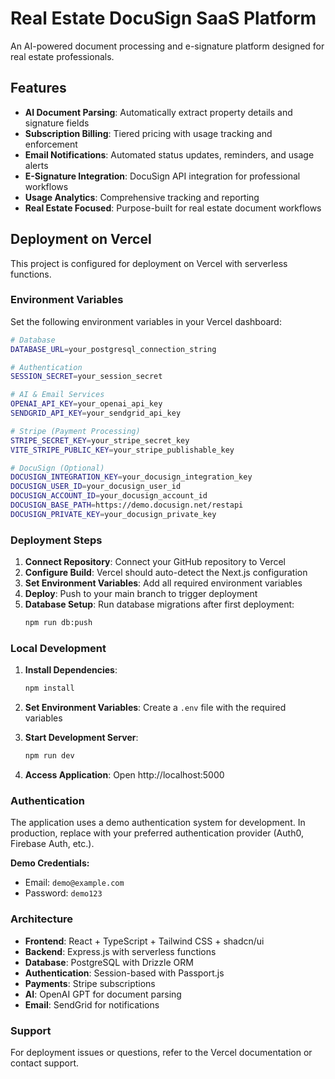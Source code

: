 # Real Estate DocuSign SaaS Platform

An AI-powered document processing and e-signature platform designed for real estate professionals.

## Features

- **AI Document Parsing**: Automatically extract property details and signature fields
- **Subscription Billing**: Tiered pricing with usage tracking and enforcement
- **Email Notifications**: Automated status updates, reminders, and usage alerts
- **E-Signature Integration**: DocuSign API integration for professional workflows
- **Usage Analytics**: Comprehensive tracking and reporting
- **Real Estate Focused**: Purpose-built for real estate document workflows

## Deployment on Vercel

This project is configured for deployment on Vercel with serverless functions.

### Environment Variables

Set the following environment variables in your Vercel dashboard:

```bash
# Database
DATABASE_URL=your_postgresql_connection_string

# Authentication
SESSION_SECRET=your_session_secret

# AI & Email Services
OPENAI_API_KEY=your_openai_api_key
SENDGRID_API_KEY=your_sendgrid_api_key

# Stripe (Payment Processing)
STRIPE_SECRET_KEY=your_stripe_secret_key
VITE_STRIPE_PUBLIC_KEY=your_stripe_publishable_key

# DocuSign (Optional)
DOCUSIGN_INTEGRATION_KEY=your_docusign_integration_key
DOCUSIGN_USER_ID=your_docusign_user_id
DOCUSIGN_ACCOUNT_ID=your_docusign_account_id
DOCUSIGN_BASE_PATH=https://demo.docusign.net/restapi
DOCUSIGN_PRIVATE_KEY=your_docusign_private_key
```

### Deployment Steps

1. **Connect Repository**: Connect your GitHub repository to Vercel
2. **Configure Build**: Vercel should auto-detect the Next.js configuration
3. **Set Environment Variables**: Add all required environment variables
4. **Deploy**: Push to your main branch to trigger deployment
5. **Database Setup**: Run database migrations after first deployment:
   ```bash
   npm run db:push
   ```

### Local Development

1. **Install Dependencies**:
   ```bash
   npm install
   ```

2. **Set Environment Variables**: Create a `.env` file with the required variables

3. **Start Development Server**:
   ```bash
   npm run dev
   ```

4. **Access Application**: Open http://localhost:5000

### Authentication

The application uses a demo authentication system for development. In production, replace with your preferred authentication provider (Auth0, Firebase Auth, etc.).

**Demo Credentials:**
- Email: `demo@example.com`
- Password: `demo123`

### Architecture

- **Frontend**: React + TypeScript + Tailwind CSS + shadcn/ui
- **Backend**: Express.js with serverless functions
- **Database**: PostgreSQL with Drizzle ORM
- **Authentication**: Session-based with Passport.js
- **Payments**: Stripe subscriptions
- **AI**: OpenAI GPT for document parsing
- **Email**: SendGrid for notifications

### Support

For deployment issues or questions, refer to the Vercel documentation or contact support.